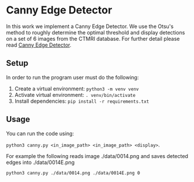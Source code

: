# Canny Edge Detector

In this work we implement a Canny Edge Detector. We use the Otsu's method to roughly determine the optimal threshold and display detections on a set of 6 images from the CTMRI database. For further detail please read [Canny Edge Detector](https://github.com/Matjaz12/Canny-Edge-Detector/blob/main/report.pdf).

## Setup

In order to run the program user must do the following:

1. Create a virtual environment: `python3 -m venv venv`
1. Activate virtual environment: `. venv/bin/activate`
2. Install dependencies: `pip install -r requirements.txt`


## Usage

You can run the code using:

`python3 canny.py <in_image_path> <in_image_path> <display>`.

For example the following reads image ./data/0014.png and saves detected edges into ./data/0014E.png

`python3 canny.py ./data/0014.png ./data/0014E.png 0`
